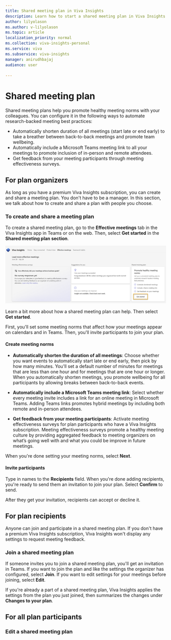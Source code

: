 ```yaml
---
title: Shared meeting plan in Viva Insights  
description: Learn how to start a shared meeting plan in Viva Insights with your coworkers
author: lilyolason
ms.author: v-lilyolason
ms.topic: article
localization_priority: normal 
ms.collection: viva-insights-personal
ms.service: viva
ms.subservice: viva-insights
manager: anirudhbajaj
audience: user

---
```


# Shared meeting plan

Shared meeting plans help you promote healthy meeting norms with your colleagues. You can configure it in the following ways to automate research-backed meeting best practices:

* Automatically shorten duration of all meetings (start late or end early) to take a breather between back-to-back meetings and promote team wellbeing.
* Automatically include a Microsoft Teams meeting link to all your meetings to promote inclusion of in-person and remote attendees.
* Get feedback from your meeting participants through meeting effectiveness surveys.

## For plan organizers

As long as you have a premium Viva Insights subscription, you can create and share a meeting plan. You don't have to be a manager. In this section, we talk about how to create and share a plan with people you choose.

### To create and share a meeting plan

To create a shared meeting plan, go to the **Effective meetings** tab in the Viva Insights app in Teams or on the web. Then, select **Get started** in the **Shared meeting plan section**.

![Effective meetings tab get started](./Images/smp-get-started.png)

Learn a bit more about how a shared meeting plan can help. Then select **Get started**.

First, you'll set some meeting norms that affect how your meetings appear on calendars and in Teams. Then, you'll invite participants to join your plan.

#### Create meeting norms

* **Automatically shorten the duration of all meetings**: Choose whether you want events to automatically start late or end early, then pick by how many minutes. You'll set a default number of minutes for meetings that are less than one hour and for meetings that are one hour or longer. When you automatically shorten meetings, you promote wellbeing for all participants by allowing breaks between back-to-back events.

* **Automatically include a Microsoft Teams meeting link**: Select whether every meeting invite includes a link for an online meeting in Microsoft Teams. Adding Teams links promotes hybrid meetings by including both remote and in-person attendees.

* **Get feedback from your meeting participants**: Activate meeting effectiveness surveys for plan participants who have a Viva Insights subscription. Meeting effectiveness surveys promote a healthy meeting culture by providing aggregated feedback to meeting organizers on what’s going well with and what you could be improve in future meetings.

When you're done setting your meeting norms, select **Next**.

#### Invite participants

Type in names to the **Recipients** field. When you're done adding recipients, you're ready to send them an invitation to join your plan. Select **Confirm** to send.

After they get your invitation, recipients can accept or decline it.

## For plan recipients

Anyone can join and participate in a shared meeting plan. If you don't have a premium Viva Insights subscription, Viva Insights won't display any settings to request meeting feedback. 

### Join a shared meeting plan

If someone invites you to join a shared meeting plan, you'll get an invitation in Teams. If you want to join the plan and like the settings the organizer has configured, select **Join**. If you want to edit settings for your meetings before joining, select **Edit**.

If you're already a part of a shared meeting plan, Viva Insights applies the settings from the plan you just joined, then summarizes the changes under **Changes to your plan**. 

## For all plan participants

### Edit a shared meeting plan